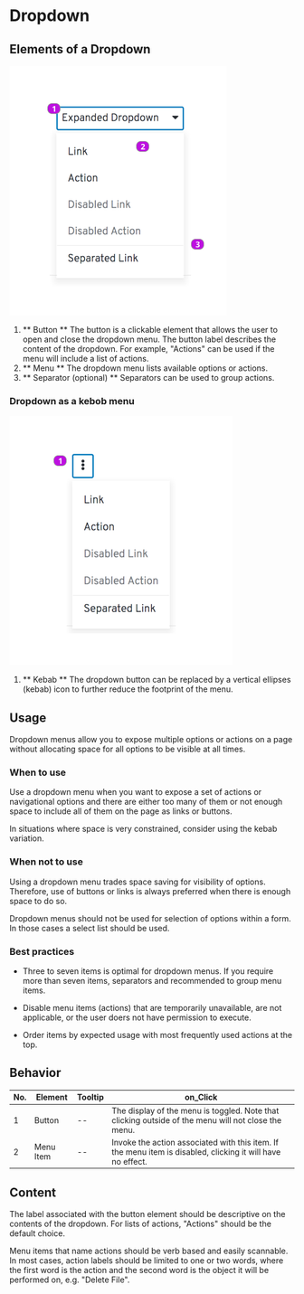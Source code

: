 # Dropdown

## Elements of a Dropdown

![dropdown elements](img/dropdown.png)

1. ** Button ** The button is a clickable element that allows the user to open and close the dropdown menu. The button label describes the content of the dropdown. For example, "Actions" can be used if the menu will include a list of actions.
2. ** Menu ** The dropdown menu lists available options or actions.
3. ** Separator (optional) ** Separators can be used to group actions.

### Dropdown as a kebob menu

![Dropdown as a kebab](img/kebab.png)

1. ** Kebab ** The dropdown button can be replaced by a vertical ellipses (kebab) icon to further reduce the footprint of the menu.

## Usage
Dropdown menus allow you to expose multiple options or actions on a page without allocating space for all options to be visible at all times.
### When to use
Use a dropdown menu when you want to expose a set of actions or navigational options and there are either too many of them or not enough space to include all of them on the page as links or buttons.

In situations where space is very constrained, consider using the kebab variation.

### When not to use
Using a dropdown menu trades space saving for visibility of options. Therefore, use of buttons or links is always preferred when there is enough space to do so.

Dropdown menus should not be used for selection of options within a form. In those cases a select list should be used.

### Best practices
* Three to seven items is optimal for dropdown menus. If you require more than seven items, separators and recommended to group menu items.

* Disable menu items (actions) that are temporarily unavailable, are not applicable, or the user doers not have permission to execute.

* Order items by expected usage with most frequently used actions at the top.

## Behavior
| No. | Element | Tooltip | on_Click
| -- | -- | -- | -- |
| 1 | Button | -- |The display of the menu is toggled. Note that clicking outside of the menu will not close the menu. |
| 2 | Menu Item | -- |Invoke the action associated with this item. If the menu item is disabled, clicking it will have no effect.|

## Content
The label associated with the button element should be descriptive on the contents of the dropdown. For lists of actions, "Actions" should be the default choice.

Menu items that name actions should be verb based and easily scannable. In most cases, action labels should be limited to one or two words, where the first word is the action and the second word is the object it will be performed on, e.g. "Delete File". 
